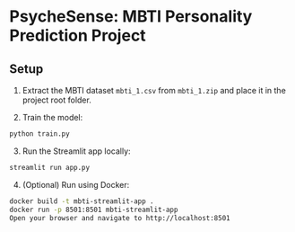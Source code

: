 # PsycheSense: MBTI Personality Prediction Project

## Setup

1. Extract the MBTI dataset `mbti_1.csv` from `mbti_1.zip` and place it in the project root folder.

2. Train the model:
```bash
python train.py
```

3. Run the Streamlit app locally:
```bash
streamlit run app.py
```

4. (Optional) Run using Docker:
```bash
docker build -t mbti-streamlit-app .
docker run -p 8501:8501 mbti-streamlit-app
Open your browser and navigate to http://localhost:8501
```
